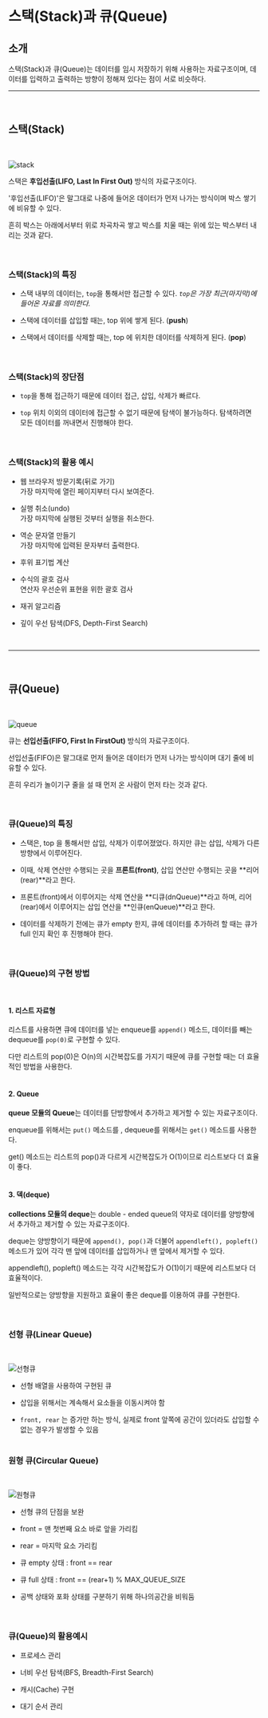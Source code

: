 # 스택(Stack)과 큐(Queue)

## 소개
스택(Stack)과 큐(Queue)는 데이터를 임시 저장하기 위해 사용하는 자료구조이며, 데이터를 입력하고 출력하는 방향이 정해져 있다는 점이 서로 비슷하다.
<br>  

---  
<br>

## 스택(Stack)
<br>

![stack](https://img1.daumcdn.net/thumb/R1280x0/?scode=mtistory2&fname=https%3A%2F%2Fblog.kakaocdn.net%2Fdn%2FbmlHbt%2FbtrnjHxkal4%2FMCvYE5QEcgfbtZhXM0cJb0%2Fimg.png)

스택은 **후입선출(LIFO, Last In First Out)** 방식의 자료구조이다.

'후입선출(LIFO)'은 말그대로 나중에 들어온 데이터가 먼저 나가는 방식이며 박스 쌓기에 비유할 수 있다.  

흔히 박스는 아래에서부터 위로 차곡차곡 쌓고 박스를 치울 때는 위에 있는 박스부터 내리는 것과 같다.  
<br><br>

### 스택(Stack)의 특징

- 스택 내부의 데이터는, `top`을 통해서만 접근할 수 있다. *`top`은 가장 최근(마지막)에 들어온 자료를 의미한다.*  

- 스택에 데이터를 삽입할 때는, top 위에 쌓게 된다. (**push**)  

- 스택에서 데이터를 삭제할 때는, top 에 위치한 데이터를 삭제하게 된다. (**pop**)  
<br><br>

### 스택(Stack)의 장단점

- `top`을 통해 접근하기 때문에 데이터 접근, 삽입, 삭제가 빠르다.  

- `top` 위치 이외의 데이터에 접근할 수 없기 때문에 탐색이 불가능하다. 탐색하려면 모든 데이터를 꺼내면서 진행해야 한다.  
<br><br>

### 스택(Stack)의 활용 예시

- 웹 브라우저 방문기록(뒤로 가기)  
    가장 마지막에 열린 페이지부터 다시 보여준다.  

- 실행 취소(undo)  
    가장 마지막에 실행된 것부터 실행을 취소한다.  

- 역순 문자열 만들기  
    가장 마지막에 입력된 문자부터 출력한다.  

- 후위 표기법 계산  

- 수식의 괄호 검사  
    연산자 우선순위 표현을 위한 괄호 검사  

- 재귀 알고리즘   

- 깊이 우선 탐색(DFS, Depth-First Search)  
<br>

---
<br>

## 큐(Queue)
<br>

![queue](https://img1.daumcdn.net/thumb/R1280x0/?scode=mtistory2&fname=https%3A%2F%2Fblog.kakaocdn.net%2Fdn%2FboPAln%2FbtrnfBrlYFt%2FNRNKLJXH4DqqZgi2ieqhZ0%2Fimg.png)

큐는 **선입선출(FIFO, First In FirstOut)** 방식의 자료구조이다.  

선입선출(FIFO)은 말그대로 먼저 들어온 데이터가 먼저 나가는 방식이며 대기 줄에 비유할 수 있다.  

흔히 우리가 놀이기구 줄을 설 때 먼저 온 사람이 먼저 타는 것과 같다.  
<br><br>

### 큐(Queue)의 특징

- 스택은, top 을 통해서만 삽입, 삭제가 이루어졌었다. 하지만 큐는 삽입, 삭제가 다른 방향에서 이루어진다.  

- 이때, 삭제 연산만 수행되는 곳을 **프론트(front)**, 삽입 연산만 수행되는 곳을 **리어(rear)**라고 한다.  

- 프론트(front)에서 이루어지는 삭제 연산을 **디큐(dnQueue)**라고 하며, 리어(rear)에서 이루어지는 삽입 연산을 **인큐(enQueue)**라고 한다.  

- 데이터를 삭제하기 전에는 큐가 empty 한지, 큐에 데이터를 추가하려 할 때는 큐가 full 인지 확인 후 진행해야 한다.  
<br><br>  

### 큐(Queue)의 구현 방법
<br> 

#### 1. 리스트 자료형

리스트를 사용하면 큐에 데이터를 넣는 enqueue를 `append()` 메소드, 데이터를 빼는 dequeue를 `pop(0)`로 구현할 수 있다.  

다만 리스트의 pop(0)은 O(n)의 시간복잡도를 가지기 때문에 큐를 구현할 때는 더 효율적인 방법을 사용한다.  
<br>

#### 2. Queue

**queue 모듈의 Queue**는 데이터를 단방향에서 추가하고 제거할 수 있는 자료구조이다.   

enqueue를 위해서는 `put()` 메소드를 , dequeue를 위해서는 `get()` 메소드를 사용한다.  

get() 메소드는 리스트의 pop()과 다르게 시간복잡도가 O(1)이므로 리스트보다 더 효율이 좋다.  
<br>

#### 3. 덱(deque)

**collections 모듈의 deque**는 double - ended queue의 약자로 데이터를 양방향에서 추가하고 제거할 수 있는 자료구조이다.  

deque는 양방향이기 때문에 `append(), pop()`과 더불어 `appendleft(), popleft()` 메소드가 있어 각각 맨 앞에 데이터를 삽입하거나 맨 앞에서 제거할 수 있다.  

appendleft(), popleft() 메소드는 각각 시간복잡도가 O(1)이기 때문에 리스트보다 더 효율적이다.  

일반적으로는 양방향을 지원하고 효율이 좋은 deque를 이용하여 큐를 구현한다.  
<br><br>  

### 선형 큐(Linear Queue)
<br>

![선형큐](https://velog.velcdn.com/images%2Fnnnyeong%2Fpost%2Fd185914f-c33a-4d02-8a92-1a4720635ce0%2Fimage.png)

- 선형 배열을 사용하여 구현된 큐  

- 삽입을 위해서는 계속해서 요소들을 이동시켜야 함  

- `front, rear` 는 증가만 하는 방식, 실제로 front 앞쪽에 공간이 있더라도 삽입할 수 없는 경우가 발생할 수 있음
<br><br>

### 원형 큐(Circular Queue)
<br>

![원형큐](https://velog.velcdn.com/images%2Fnnnyeong%2Fpost%2Ff439a687-709e-40cf-90c9-55206e834652%2Fimage.png)

- 선형 큐의 단점을 보완  

- front = 맨 첫번째 요소 바로 앞을 가리킴  

- rear = 마지막 요소 가리킴  

- 큐 empty 상태 : front == rear  

- 큐 full 상태 : front == (rear+1) % MAX_QUEUE_SIZE  

- 공백 상태와 포화 상태를 구분하기 위해 하나의공간을 비워둠  
<br><br>  

### 큐(Queue)의 활용예시

- 프로세스 관리  

- 너비 우선 탐색(BFS, Breadth-First Search)  

- 캐시(Cache) 구현  

- 대기 순서 관리  